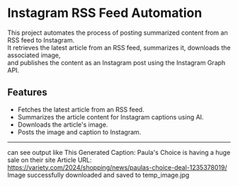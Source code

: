 # Instagram RSS Feed Automation  

This project automates the process of posting summarized content from an RSS feed to Instagram.  
It retrieves the latest article from an RSS feed, summarizes it, downloads the associated image,  
and publishes the content as an Instagram post using the Instagram Graph API.  

## Features  
- Fetches the latest article from an RSS feed.  
- Summarizes the article content for Instagram captions using AI.  
- Downloads the article's image.  
- Posts the image and caption to Instagram.  

---

can see output like This
Generated Caption: Paula's Choice is having a huge sale on their site
Article URL: https://variety.com/2024/shopping/news/paulas-choice-deal-1235378019/
Image successfully downloaded and saved to temp_image.jpg
